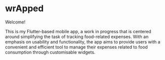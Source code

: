 # wrApped

Welcome!

This is my Flutter-based mobile app, a work in progress that is centered around simplifying the task of tracking food-related expenses. With an emphasis on usability and functionality, the app aims to provide users with a convenient and efficient tool to manage their expenses related to food consumption through customisable widgets.


